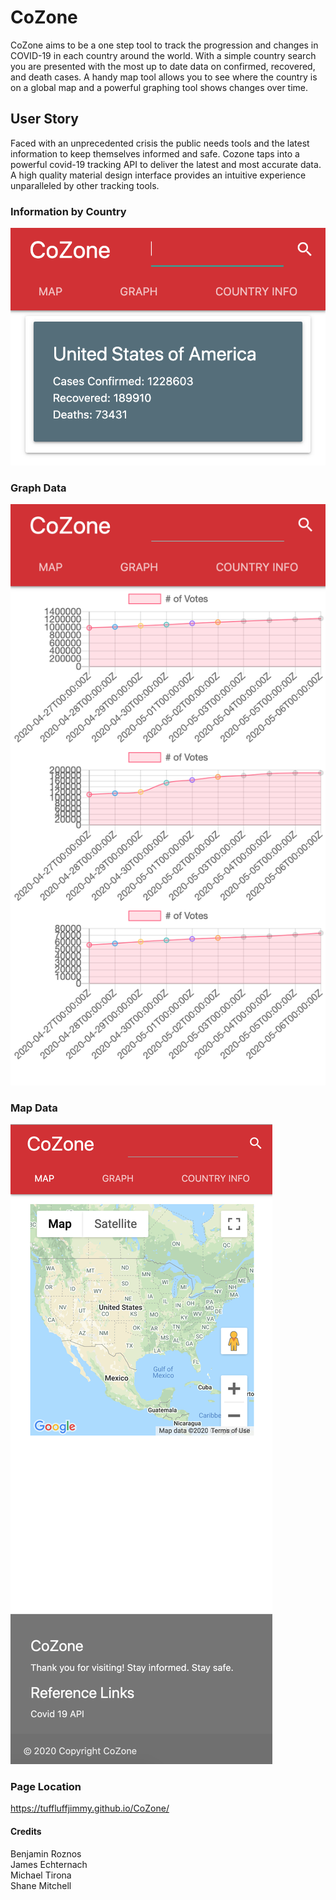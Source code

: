 # CoZone
CoZone aims to be a one step tool to track the progression and changes in COVID-19 in each country around the world. With a simple country search you are presented with the most up to date data on confirmed, recovered, and death cases. A handy map tool allows you to see where the country is on a global map and a powerful graphing tool shows changes over time.

## User Story

Faced with an unprecedented crisis the public needs tools and the latest information to keep themselves informed and safe. Cozone taps into a powerful covid-19 tracking API to deliver the latest and most accurate data. A high quality material design interface provides an intuitive experience unparalleled by other tracking tools.

### Information by Country

![Country Info](assets/country%20info.png)

### Graph Data

![Data Graphs](assets/data%20graphs.png)

### Map Data

![Map And Footer](assets/map%20and%20footer.png)

### Page Location

https://tuffluffjimmy.github.io/CoZone/

#### Credits

Benjamin Roznos  
James Echternach  
Michael Tirona  
Shane Mitchell  